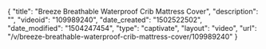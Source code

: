 {
    "title": "Breeze Breathable Waterproof Crib Mattress Cover",
    "description": "",
    "videoid": "109989240",
    "date_created": "1502522502",
    "date_modified": "1504247454",
    "type": "captivate",
    "layout": "video",
    "url": "\/v\/breeze-breathable-waterproof-crib-mattress-cover\/109989240"
}